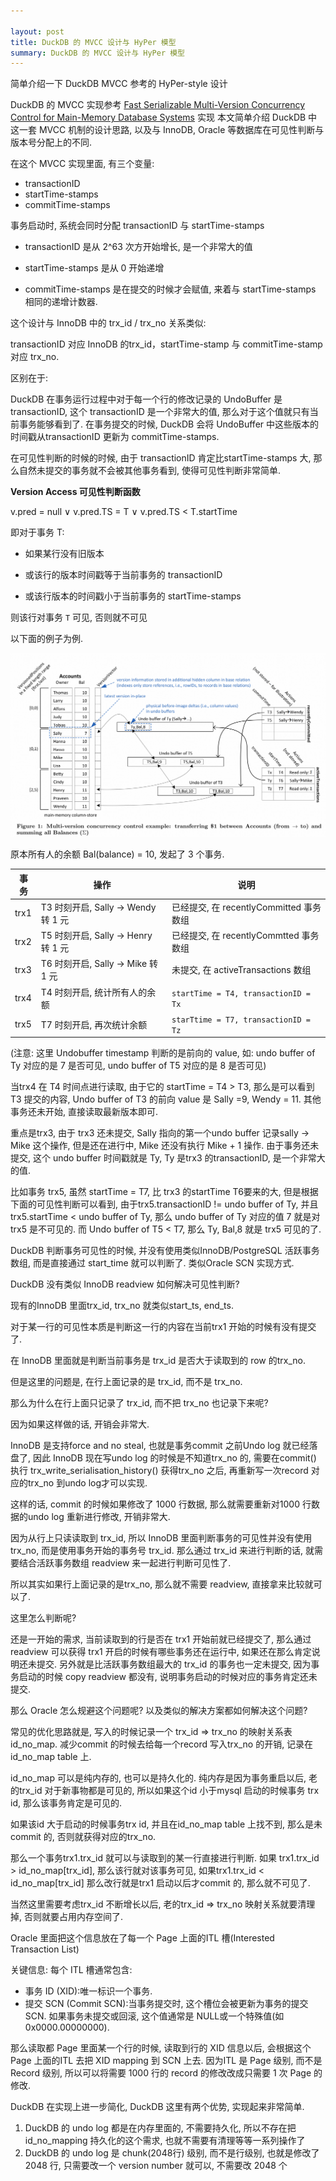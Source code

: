 ```yaml
---

layout: post
title: DuckDB 的 MVCC 设计与 HyPer 模型
summary: DuckDB 的 MVCC 设计与 HyPer 模型
---
```


简单介绍一下 DuckDB MVCC 参考的 HyPer-style 设计

DuckDB 的 MVCC 实现参考 [Fast Serializable Multi-Version Concurrency Control for Main-Memory Database Systems](https://db.in.tum.de/~muehlbau/papers/mvcc.pdf) 实现
本文简单介绍 DuckDB 中这一套 MVCC 机制的设计思路, 以及与 InnoDB, Oracle 等数据库在可见性判断与版本号分配上的不同.

在这个 MVCC 实现里面, 有三个变量:

* transactionID
* startTime-stamps
* commitTime-stamps

事务启动时, 系统会同时分配 transactionID 与 startTime-stamps 

* transactionID 是从 2^63 次方开始增长, 是一个非常大的值

* startTime-stamps 是从 0 开始递增

* commitTime-stamps 是在提交的时候才会赋值, 来着与 startTime-stamps 相同的递增计数器.

  

这个设计与 InnoDB 中的 trx_id / trx_no 关系类似:

transactionID 对应 InnoDB 的trx_id，startTime-stamp 与 commitTime-stamp 对应 trx_no.

区别在于:

DuckDB 在事务运行过程中对于每一个行的修改记录的 UndoBuffer 是 transactionID, 这个 transactionID 是一个非常大的值, 那么对于这个值就只有当前事务能够看到了. 在事务提交的时候, DuckDB 会将 UndoBuffer 中这些版本的时间戳从transactionID 更新为 commitTime-stamps.

在可见性判断的时候的时候, 由于 transactionID 肯定比startTime-stamps 大, 那么自然未提交的事务就不会被其他事务看到, 使得可见性判断非常简单.



**Version Access 可见性判断函数**

v.pred = null ∨ v.pred.TS = T ∨ v.pred.TS < T.startTime

即对于事务 T:

* 如果某行没有旧版本

* 或该行的版本时间戳等于当前事务的 transactionID

* 或该行版本的时间戳小于当前事务的 startTime-stamps



则该行对事务 `T` 可见, 否则就不可见



以下面的例子为例.

![image-20250616024701582](https://raw.githubusercontent.com/baotiao/bb/main/uPic/image-20250616024701582.png)

原本所有人的余额 Bal(balance) = 10, 发起了 3 个事务.

| 事务 | 操作                               | 说明                                    |
| ---- | ---------------------------------- | --------------------------------------- |
| trx1 | T3 时刻开启, Sally → Wendy 转 1 元 | 已经提交, 在 recentlyCommitted 事务数组 |
| trx2 | T5 时刻开启, Sally → Henry 转 1 元 | 已经提交, 在 recentlyCommtted 事务数组  |
| trx3 | T6 时刻开启, Sally → Mike 转 1 元  | 未提交, 在 activeTransactions 数组      |
| trx4 | T4 时刻开启, 统计所有人的余额      | `startTime = T4, transactionID = Tx`    |
| trx5 | T7 时刻开启, 再次统计余额          | `starTtime = T7, transactionID = Tz`    |



(注意: 这里 Undobuffer timestamp 判断的是前向的 value, 如: undo buffer of Ty 对应的是 7 是否可见, undo buffer of T5 对应的是 8 是否可见)

当trx4 在 T4 时间点进行读取, 由于它的 startTime = T4 > T3, 那么是可以看到 T3 提交的内容, Undo buffer of T3 的前向 value 是 Sally =9, Wendy = 11. 其他事务还未开始, 直接读取最新版本即可.

重点是trx3, 由于 trx3 还未提交, Sally 指向的第一个undo buffer 记录sally -> Mike 这个操作, 但是还在进行中, Mike 还没有执行 Mike + 1 操作. 由于事务还未提交, 这个 undo buffer 时间戳就是 Ty, Ty 是trx3 的transactionID, 是一个非常大的值.

比如事务 trx5, 虽然 startTime = T7, 比 trx3 的startTime T6要来的大, 但是根据下面的可见性判断可以看到, 由于trx5.transactionID != undo buffer of Ty, 并且trx5.startTime < undo buffer of Ty, 那么 undo buffer of Ty 对应的值 7 就是对trx5 是不可见的. 而 Undo buffer of T5 < T7, 那么 Ty, Bal,8 就是 trx5 可见的了.



DuckDB 判断事务可见性的时候, 并没有使用类似InnoDB/PostgreSQL 活跃事务数组, 而是直接通过 start_time 就可以判断了. 类似Oracle SCN 实现方式.



DuckDB 没有类似 InnoDB readview 如何解决可见性判断?

现有的InnoDB 里面trx_id, trx_no 就类似start_ts, end_ts. 

对于某一行的可见性本质是判断这一行的内容在当前trx1 开始的时候有没有提交了.

在 InnoDB 里面就是判断当前事务是 trx_id 是否大于读取到的 row 的trx_no.

但是这里的问题是, 在行上面记录的是 trx_id, 而不是 trx_no.

那么为什么在行上面只记录了 trx_id, 而不把 trx_no 也记录下来呢?

因为如果这样做的话, 开销会非常大.

InnoDB 是支持force and no steal, 也就是事务commit 之前Undo log 就已经落盘了, 因此 InnoDB 现在写undo log 的时候是不知道trx_no 的, 需要在commit() 执行 trx_write_serialisation_history() 获得trx_no 之后, 再重新写一次record 对应的trx_no 到undo log才可以实现.

这样的话, commit 的时候如果修改了 1000 行数据, 那么就需要重新对1000 行数据的undo log 重新进行修改, 开销非常大.



因为从行上只读读取到 trx_id, 所以 InnoDB 里面判断事务的可见性并没有使用 trx_no, 而是使用事务开始的事务号 trx_id. 那么通过 trx_id 来进行判断的话, 就需要结合活跃事务数组 readview 来一起进行判断可见性了.

所以其实如果行上面记录的是trx_no, 那么就不需要 readview, 直接拿来比较就可以了.

这里怎么判断呢?

还是一开始的需求, 当前读取到的行是否在 trx1 开始前就已经提交了, 那么通过 readview 可以获得 trx1 开启的时候有哪些事务还在运行中, 如果还在那么肯定说明还未提交. 另外就是比活跃事务数组最大的 trx_id 的事务也一定未提交, 因为事务启动的时候 copy readview 都没有, 说明事务启动的时候对应的事务肯定还未提交.


那么 Oracle 怎么规避这个问题呢? 以及类似的解决方案都如何解决这个问题?

常见的优化思路就是, 写入的时候记录一个 trx_id => trx_no 的映射关系表id_no_map. 减少commit 的时候去给每一个record 写入trx_no 的开销, 记录在id_no_map table 上.

id_no_map 可以是纯内存的, 也可以是持久化的. 纯内存是因为事务重启以后, 老的trx_id 对于新事物都是可见的, 所以如果这个id 小于mysql 启动的时候事务 trx id, 那么该事务肯定是可见的.

如果该id 大于启动的时候事务trx id, 并且在id_no_map table 上找不到, 那么是未 commit 的, 否则就获得对应的trx_no.

那么一个事务trx1.trx_id 就可以与读取到的某一行直接进行判断. 如果 trx1.trx_id > id_no_map[trx_id],  那么该行就对该事务可见, 如果trx1.trx_id < id_no_map[trx_id] 那么改行就是trx1 启动以后才commit 的, 那么就不可见了.

当然这里需要考虑trx_id 不断增长以后, 老的trx_id => trx_no 映射关系就要清理掉, 否则就要占用内存空间了.



Oracle 里面把这个信息放在了每一个 Page 上面的ITL 槽(Interested Transaction List) 

关键信息: 每个 ITL 槽通常包含:

* 事务 ID (XID):唯一标识一个事务.
* 提交 SCN (Commit SCN):当事务提交时, 这个槽位会被更新为事务的提交 SCN. 如果事务未提交或回滚, 这个值通常是 NULL或一个特殊值(如 0x0000.00000000).

那么读取都 Page 里面某一个行的时候, 读取到行的 XID 信息以后, 会根据这个 Page 上面的ITL 去把 XID mapping 到 SCN 上去. 因为ITL 是 Page 级别, 而不是 Record 级别, 所以可以将需要 1000 行的 record 的修改改成只需要 1 次 Page 的修改.



DuckDB 在实现上进一步简化, DuckDB 这里有两个优势, 实现起来非常简单.

1. DuckDB 的 undo log 都是在内存里面的, 不需要持久化, 所以不存在把 id_no_mapping 持久化的这个需求, 也就不需要有清理等等一系列操作了
2. DuckDB 的 undo log 是 chunk(2048行) 级别, 而不是行级别, 也就是修改了 2048 行, 只需要改一个 version number 就可以, 不需要改 2048 个

